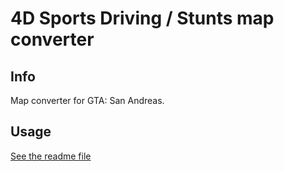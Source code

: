 # 4D Sports Driving / Stunts map converter

## Info
Map converter for GTA: San Andreas.

## Usage
[See the readme file](gta_stunts/bin/Debug/readmeEN.txt)
